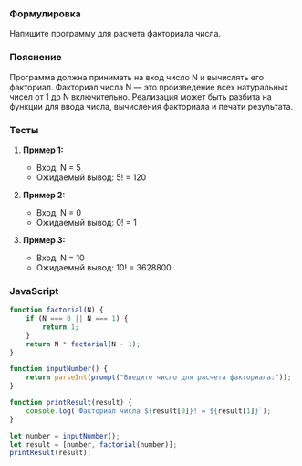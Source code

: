 
### Формулировка
Напишите программу для расчета факториала числа.

### Пояснение
Программа должна принимать на вход число N и вычислять его факториал. Факториал числа N — это произведение всех натуральных чисел от 1 до N включительно. Реализация может быть разбита на функции для ввода числа, вычисления факториала и печати результата.

### Тесты

1. **Пример 1:**
   - Вход: N = 5
   - Ожидаемый вывод: 5! = 120

2. **Пример 2:**
   - Вход: N = 0
   - Ожидаемый вывод: 0! = 1

3. **Пример 3:**
   - Вход: N = 10
   - Ожидаемый вывод: 10! = 3628800

### JavaScript
```javascript
function factorial(N) {
    if (N === 0 || N === 1) {
        return 1;
    }
    return N * factorial(N - 1);
}

function inputNumber() {
    return parseInt(prompt("Введите число для расчета факториала:"));
}

function printResult(result) {
    console.log(`Факториал числа ${result[0]}! = ${result[1]}`);
}

let number = inputNumber();
let result = [number, factorial(number)];
printResult(result);
```


